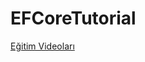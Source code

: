 # EFCoreTutorial

[Eğitim Videoları](https://youtube.com/playlist?list=PLRp4oRsit1bwXZy15yCJJdpN5ESGGzAC5)
